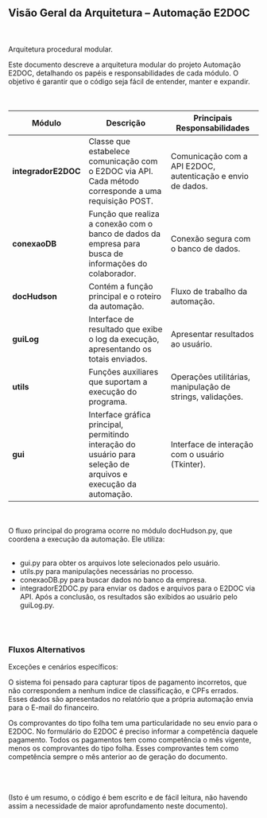 ## Visão Geral da Arquitetura – Automação E2DOC
<br/>
<br/>
Arquitetura procedural modular.<br/>

Este documento descreve a arquitetura modular do projeto Automação E2DOC, detalhando os papéis e responsabilidades de cada módulo. O objetivo é garantir que o código seja fácil de entender, manter e expandir.
<br/>
<br/>
<br/>
<table>
  <thead>
    <tr>
      <th>Módulo</th>
      <th>Descrição</th>
      <th>Principais Responsabilidades</th>
    </tr>
  </thead>
  <tbody>
    <tr>
      <td><strong>integradorE2DOC</strong></td>
      <td>Classe que estabelece comunicação com o E2DOC via API. Cada método corresponde a uma requisição POST.</td>
      <td>Comunicação com a API E2DOC, autenticação e envio de dados.</td>
    </tr>
    <tr>
      <td><strong>conexaoDB</strong></td>
      <td>Função que realiza a conexão com o banco de dados da empresa para busca de informações do colaborador.</td>
      <td>Conexão segura com o banco de dados.</td>
    </tr>
    <tr>
      <td><strong>docHudson</strong></td>
      <td>Contém a função principal e o roteiro da automação.</td>
      <td>Fluxo de trabalho da automação.</td>
    </tr>
    <tr>
      <td><strong>guiLog</strong></td>
      <td>Interface de resultado que exibe o log da execução, apresentando os totais enviados.</td>
      <td>Apresentar resultados ao usuário.</td>
    </tr>
    <tr>
      <td><strong>utils</strong></td>
      <td>Funções auxiliares que suportam a execução do programa.</td>
      <td>Operações utilitárias, manipulação de strings, validações.</td>
    </tr>
    <tr>
      <td><strong>gui</strong></td>
      <td>Interface gráfica principal, permitindo interação do usuário para seleção de arquivos e execução da automação.</td>
      <td>Interface de interação com o usuário (Tkinter).</td>
    </tr>
  </tbody>
</table>
<br/>
<br/>
O fluxo principal do programa ocorre no módulo docHudson.py, que coordena a execução da automação. Ele utiliza:<br/>
<br/>

- gui.py para obter os arquivos lote selecionados pelo usuário.
- utils.py para manipulações necessárias no processo.
- conexaoDB.py para buscar dados no banco da empresa.
- integradorE2DOC.py para enviar os dados e arquivos para o E2DOC via API. Após a conclusão, os resultados são exibidos ao usuário pelo guiLog.py.
<br/>
<br/>

### Fluxos Alternativos
Exceções e cenários específicos:
<br/>

O sistema foi pensado para capturar tipos de pagamento incorretos, que não correspondem a nenhum indice de classificação, e CPFs errados. Esses dados são apresentados no relatório que a própria automação envia para o E-mail do financeiro.

Os comprovantes do tipo folha tem uma particularidade no seu envio para o E2DOC. No formulário do E2DOC é preciso informar a competência daquele pagamento. Todos os pagamentos tem como competência o mês vigente, menos os comprovantes do tipo folha. Esses comprovantes tem como competência sempre o mês anterior ao de geração do documento.
<br/>
<br/>
<br/>
<br/>

(Isto é um resumo, o código é bem escrito e de fácil leitura, não havendo assim a necessidade de maior aprofundamento neste documento).

